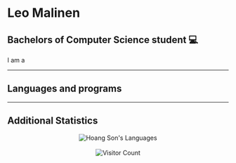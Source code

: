 # Leo Malinen 

## Bachelors of Computer Science student 💻

I am a

---
## Languages and programs

---
## Additional Statistics

<div align="center">
    <img src="https://github-readme-stats.vercel.app/api/top-langs/?username=hoangsonww&langs_count=20&theme=radical" alt="Hoang Son's Languages" />
</div>
<br>
<div align="center">
    <img src="https://visitor-badge.laobi.icu/badge?page_id=hoangsonww.hoangsonww" alt="Visitor Count" />
</div>
